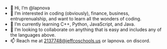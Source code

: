 - 👋 Hi, I’m @lapnova
- 👀 I’m interested in coding (obviously), finance, business, entruprenualship, and want to learn all the wonders of coding.
- 🌱 I’m currently learning C++, Python, JavaScript, and Java.
- 💞️ I’m looking to collaborate on anything that is easy and includes any of the languages above.
- 📫 Reach me at 2137748@jeffcoschools.us or lapnova. on discord.

<!---
lapnova/lapnova is a ✨ special ✨ repository because its `README.md` (this file) appears on your GitHub profile.
You can click the Preview link to take a look at your changes.
--->

